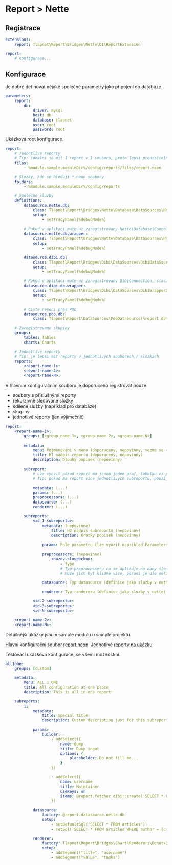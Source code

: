 # Report > Nette

## Registrace

```yaml
extensions:
	report: Tlapnet\Report\Bridges\Nette\DI\ReportExtension
```

```yaml
report:
	# konfigurace...
```

## Konfigurace

Je dobré definovat nějaké společné parametry jako připojení do databáze.

```yaml
parameters:
	report:
		db:
			driver: mysql
			host: db
			database: tlapnet
			user: root
			password: root
```

Ukázková root konfigurace.

```yaml
report:
	# Jednotlive reporty
	# Tip: idealni je mit 1 report v 1 souboru, proto lepsi prenositelnost a prehlednost
	files:
		- %module.sample.moduleDir%/config/reports/files/report.neon

	# Slozky, kde se hledaji *.neon soubory
	folders:
		- %module.sample.moduleDir%/config/reports

	# Spolecne sluzby
	definitions:
		datasource.nette.db:
			class: Tlapnet\Report\Bridges\Nette\Database\DataSources\NetteDatabaseDataSource(%report.db%)
			setup:
				- setTracyPanel(%debugMode%)
				
		# Pokud v aplikaci mate uz zaregistrovany Nette\Database\Connection, staci pouzit tento wrapper
		datasource.nette.db.wrapper:
			class: Tlapnet\Report\Bridges\Nette\Database\DataSources\NetteDatabaseWrapperDataSource
			setup:
				- setTracyPanel(%debugMode%)

		datasource.dibi.db:
			class: Tlapnet\Report\Bridges\Dibi\DataSources\DibiDataSource(%report.db%)
			setup:
				- setTracyPanel(%debugMode%)

		# Pokud v aplikaci mate uz zaregistrovany DibiConnection, staci pouzit tento wrapper
		datasource.dibi.db.wrapper:
			class: Tlapnet\Report\Bridges\Dibi\DataSources\DibiWrapperDataSource
			setup:
				- setTracyPanel(%debugMode%)

		# Ciste reseni pres PDO
		datasource.pdo.db:
			class: Tlapnet\Report\DataSources\PdoDataSource(%report.db%)

	# Zaregistrovane skupiny
	groups:
		tables: Tables
		charts: Charts

	# Jednotlive reporty
	# Tip: je lepsi mit reporty v jednotlivych souborech / slozkach
	reports:
		<report-name-1>:
		<report-name-2>:
		<report-name-N>:
```

V hlavním konfiguračním souboru je doporučeno registrovat pouze:

- soubory s přislušnými reporty
- rekurzivně sledované složky
- sdílené služby (například pro databáze)
- skupiny
- jednotlivé reporty (jen výjímečně)

```yaml
report:
	<report-name-1>:
		groups: [<group-name-1>, <group-name-2>, <group-name-N>]
	
		metadata:
			menu: Pojmenovani v menu (doporuceny, nepovinny, vezme se automaticky z nazvu reportu)
			title: H1 nadpis reportu (doporuceny, nepovinny)
			description: Dlouhy popisek (nepovinny)

		subreport:
			# Lze vyuzit pokud report ma jenom jeden graf, tabulku ci podobne
			# Tip: pokud ma report vice jednotlivych subreportu, pouzijte klic subreports

			metadata: (...)
			params: (...)
			preprocessors: (...)
			datasource: (...)
			renderer: (...)

		subreports:
			<id-1-subreportu>:
				metadata: (nepovinne)
					title: H2 nadpis subreportu (nepovinny)
					description: Kratky popisek (nepovinny)
	
				params: Pole parametru (lze vyuzit napriklad ParametersBuilder) (nepovinne)
					
				preprocessors: (nepovinne)
					<nazev-sloupecku>:
						- type
						# Typ preprocesseru co se aplikuje na dany sloupecek
						# Muze jich byt klidne vice, poradi je dle definice

				datasource: Typ datasource (definice jako sluzby v nette)

				renderer: Typ rendereru (definice jako sluzby v nette)

			<id-2-subreportu>:
			<id-3-subreportu>:
			<id-N-subreportu>:

	<report-name-2>:
	<report-name-N>:
```

Detailnější ukázky jsou v sample modulu u sample projektu.

Hlavní konfigurační soubor [report.neon](https://git.tlapnet.cz/modules/sample-module/blob/master/config/report.neon).
Jednotlivé [reporty na ukázku](https://git.tlapnet.cz/modules/sample-module/tree/master/config/reports/).

Testovací ukázková konfigurace, se všemi možnostmi.

```yaml
all1one:
	groups: [custom]

	metadata:
		menu: ALL 1 ONE
		title: All configuration at one place
		description: This is all in one report!

	subreports:
		1:
			metadata:
				title: Special title
				description: Custom description just for this subreport

			params:
				builder:
					- addSelect({
						name: dump
						title: Dump input
						options: {
							placeholder: Do not fill me...
						}
					})

					- addSelect({
						name: username
						title: Maintainer
						useKeys: on
						items: @report.fetcher.dibi::create('SELECT * FROM `login_user`')::fetchPairs('id', 'name')
					})

			datasource:
				factory: @report.datasource.nette.db
				setup:
					- setDefaultSql('SELECT * FROM articles')
					- setSql('SELECT * FROM articles WHERE author = {username}')

			renderer:
				factory: Tlapnet\Report\Bridges\Chart\Renderers\Donut\DonutChartRenderer
				setup:
					- addSegment("title", "username")
					- addSegment("value", "tasks")
```
